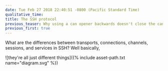 ```yaml
---
date: Tue Feb 27 2018 22:40:51 -0800 (Pacific Standard Time)
qualitative_time: 
title: The SSH protocol
previous_teaser: Why using a can opener backwards doesn't close the can back up
previous_first: true
---
```

What are the differences between transports, connections, channels, sessions, and services in SSH?
Well basically,

![they're all just different things]({% include asset-path.txt name="diagram.svg" %})
